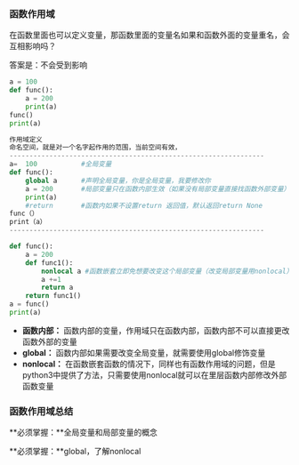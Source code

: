 ### 函数作用域

在函数里面也可以定义变量，那函数里面的变量名如果和函数外面的变量重名，会互相影响吗？

答案是：不会受到影响

```py
a = 100
def func():
    a = 200
    print(a)
func()
print(a)
```

```py
作用域定义
命名空间，就是对一个名字起作用的范围，当前空间有效，
----------------------------------------------------------------
a=  100           #全局变量
def func():
    global a      #声明全局变量，你是全局变量，我要修改你
    a = 200       #局部变量只在函数内部生效（如果没有局部变量直接找函数外部变量）
    print(a)
    #return       #函数内如果不设置return 返回值，默认返回return None
func（）
print（a）
----------------------------------------------------------------

def func():
    a = 200
    def func1():
        nonlocal a #函数嵌套立即免想要改变这个局部变量（改变局部变量用nonlocal）
        a +=1
        return a
    return func1()
a = func()
print(a)
```

* **函数内部：**
  函数内部的变量，作用域只在函数内部，函数内部不可以直接更改函数外部的变量
* **global：**
  函数内部如果需要改变全局变量，就需要使用global修饰变量
* **nonlocal：**
  在函数嵌套函数的情况下，同样也有函数作用域的问题，但是python3中提供了方法，只需要使用nonlocal就可以在里层函数内部修改外部函数变量

### 函数作用域总结

**必须掌握：**全局变量和局部变量的概念

**必须掌握：**global，了解nonlocal

